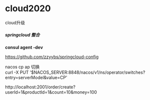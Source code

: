 # cloud2020
cloud升级

##### **springcloud 整合**

**consul agent -dev**


https://github.com/zzyybs/springcloud-config

nacos  cp ap   切换  
curl -X PUT '$NACOS_SERVER:8848/nacos/v1/ns/operator/switches?entry=serverModel&value=CP'


http://localhost:2001/order/create?userId=1&productId=1&count=10&money=100